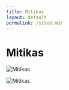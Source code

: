```yaml
---
title: Mitikas
layout: default
permalink: /site8.md/
---
```

Mitikas
====================================================================


![Mitikas](http://www.lkedzierski.com/photos/2003/09/olimp-4.jpg)

![Mitikas](https://media.istockphoto.com/photos/mitikas-or-mytikas-beach-tourist-resort-sea-summer-in-preveza-greece-picture-id1413583528?k=20&m=1413583528&s=170667a&w=0&h=pYL0iVB_KpxrVXWWpnx4uVTAqJ8bbTXb2Z66ZzAlSjA=)